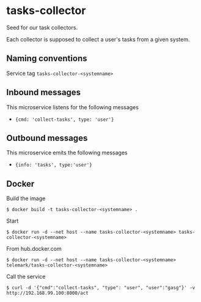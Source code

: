 # tasks-collector
Seed for our task collectors.

Each collector is supposed to collect a user's tasks from a given system.

## Naming conventions
Service tag ```tasks-collector-<systemname>```

## Inbound messages
This microservice listens for the following messages


- ```{cmd: 'collect-tasks', type: 'user'}```

## Outbound messages
This microservice emits the following messages

- ```{info: 'tasks', type:'user'}```

## Docker
Build the image

```
$ docker build -t tasks-collector-<systemname> .
```

Start

```
$ docker run -d --net host --name tasks-collector-<systemname> tasks-collector-<systemname>
```

From hub.docker.com

```
$ docker run -d --net host --name tasks-collector-<systemname> telemark/tasks-collector-<systemname>
```

Call the service

```
$ curl -d '{"cmd":"collect-tasks", "type": "user", "user":"gasg"}' -v http://192.168.99.100:8000/act
```